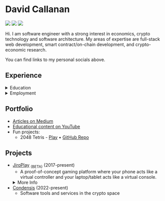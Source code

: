 # David Callanan

[![](https://img.shields.io/badge/GitHub-100000?style=for-the-badge&logo=github&logoColor=white)](https://github.com/davidcallanan)
[![](https://img.shields.io/badge/Medium-12100E?style=for-the-badge&logo=medium&logoColor=white)](https://medium.com/@davidcallanan)
[![](https://img.shields.io/badge/LinkedIn-0077B5?style=for-the-badge&logo=linkedin&logoColor=white)](https://www.linkedin.com/in/davidpcallanan/)

Hi. I am software engineer with a strong interest in economics, crypto technology and software architecture.
My areas of expertise are full-stack web development, smart contract/on-chain development, and crypto-economic research.

You can find links to my personal socials above.

## Experience

<details>
  
<summary> Education </summary>

<br>
  
<ul>
  <li>
    Maynooth University — <a href="https://www.maynoothuniversity.ie/study-maynooth/undergraduate-studies/courses/bsc-computational-thinking">Bachelor of Science, Computational Thinking</a> (2021-2024)
    <ul>
      <li> Computer Science, Pure Mathematics and Philosophy (Accelerated Degree) </li>
    </ul>
  </li>
  <li>
    Self-educated
    <ul>
      <li> Programming & Software Development (2012-2017) </li>
      <li> Software Architecture & Engineering (2018-present) </li>
      <li> Crypto Technology & Economics (2020-present) </li>
    </ul>
  </li>
</ul>

</details>

<details>

<summary> Employment </summary>

<br>

<ul>
  <li> DLT Capital Limited Ireland (2021-present) </li>
  <ul>
    <li> Full-stack development </li>
    <li> Crypto trading tools and research </li>
  </ul>
</ul>

</details>

## Portfolio

 - [Articles on Medium](https://medium.com/@davidcallanan)
 - [Educational content on YouTube](https://www.youtube.com/CodePulse)
 - Fun projects:
   - 2048 Tetris - [Play](/2048-tetris) • [GitHub Repo](https://github.com/davidcallanan/2048-tetris)

## Projects

 - [JiroPlay](https://gamepack.jiroplay.com/) <sub>(BETA)</sub> (2017-present)
   - A proof-of-concept gaming platform where your phone acts like a virtual controller and your laptop/tablet acts like a virtual console.
   <details> <summary> More Info </summary> <ul> <li> Takes advantage of WebRTC communication to reduce latency and server infrastructure needed. </li> <li> This was just a fun project and so the sample games are not high-quality. </li> <li> Knows issues: The platform does not work as reliably over hotspots, mobile data, public WiFi and in locations with firewall limitations. It is preferable for everyone to be on the same LAN network and to ensure that direct LAN communication is not blocked. There may be connection issues on older devices. </li> </ul> </details>
 - [Condensis](https://condensis.com/) (2022-present)
   - Software tools and services in the crypto space
